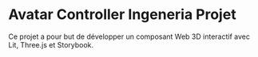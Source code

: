# Avatar Controller Ingeneria Projet

Ce projet a pour but de développer un composant Web 3D interactif avec Lit, Three.js et Storybook.

